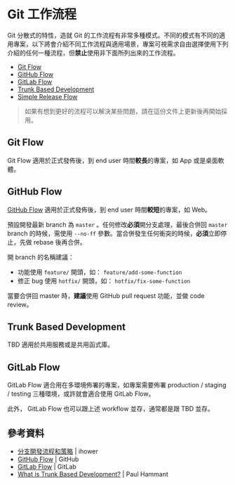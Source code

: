 # Git 工作流程

Git 分散式的特性，造就 Git 的工作流程有非常多種模式。不同的模式有不同的適用專案，以下將會介紹不同工作流程與適用場景，專案可視需求自由選擇使用下列介紹的任何一種流程，但**禁止**使用非下面所列出來的工作流程。

* [Git Flow](#git-flow)
* [GitHub Flow](#github-flow)
* [GitLab Flow](#gitlab-flow)
* [Trunk Based Development](#trunk-based-development)
* [Simple Release Flow](workflow-simple-release.md) 

> 如果有想到更好的流程可以解決某些問題，請在這份文件上更新後再開始採用。

## Git Flow

Git Flow 適用於正式發佈後，到 end user 時間**較長**的專案，如 App 或是桌面軟體。

## GitHub Flow

[GitHub Flow][] 適用於正式發佈後，到 end user 時間**較短**的專案，如 Web。

預設開發最新 branch 為 `master` 。任何修改**必須**開分支處理，最後合併回 `master` branch 的時候，需使用 `--no-ff` 參數。當合併發生任何衝突的時候，**必須**立即停止，先做 rebase 後再合併。

開 branch 的名稱建議：

* 功能使用 `feature/` 開頭，如： `feature/add-some-function`
* 修正 bug 使用 `hotfix/` 開頭，如： `hotfix/fix-some-function`

當要合併回 master 時，**建議**使用 GitHub pull request 功能，並做 code review。 

## Trunk Based Development

TBD 適用於共用服務或是共用函式庫。

## GitLab Flow

GitLab Flow 適合用在多環境佈署的專案，如專案需要佈署 production / staging / testing 三種環境，或許就會適合使用 GitLab Flow。

此外， GitLab Flow 也可以跟上述 workflow 並存，通常都是跟 TBD 並存。

## 參考資料

* [分⽀開發流程和策略](https://ihower.tw/git/files/ihower-git-workflow.pdf) | ihower
* [GitHub Flow][] | GitHub
* [GitLab Flow](https://about.gitlab.com/2014/09/29/gitlab-flow/) | GitLab
* [What is Trunk Based Development?](http://paulhammant.com/2013/04/05/what-is-trunk-based-development/) | Paul Hammant

[GitHub Flow]: https://guides.github.com/introduction/flow/
